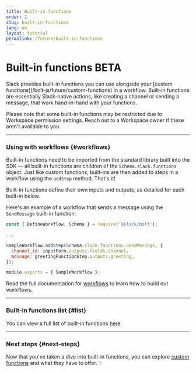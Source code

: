 ```yaml
---
title: Built-in functions
order: 2
slug: built-in-functions
lang: en
layout: tutorial
permalink: /future/built-in-functions
---
```

# Built-in functions <span class="label-beta">BETA</span>

<div class="section-content">
Slack provides built-in functions you can use alongside your [custom functions](/bolt-js/future/custom-functions) in a workflow. Built-in functions are essentially Slack-native actions, like creating a channel or sending a message, that work hand-in-hand with your functions.

<p class="alert alert_info"><ts-icon class="ts_icon_info_circle"></ts-icon> Please note that some built-in functions may be restricted due to Workspace permission settings. Reach out to a Workspace owner if these aren't available to you.</p>

</div>

---

### Using with workflows {#workflows}

Built-in functions need to be imported from the standard library built into the SDK — all built-in functions are children of the `Schema.slack.functions` object. Just like custom functions, built-ins are then added to steps in a workflow using the `addStep` method. That's it! 

Built-in functions define their own inputs and outputs, as detailed for each built-in below.

Here's an example of a workflow that sends a message using the `SendMessage` built-in function:

```javascript
const { DefineWorkflow, Schema } = require('@slack/bolt');

...

SampleWorkflow.addStep(Schema.slack.functions.SendMessage, {
  channel_id: inputForm.outputs.fields.channel,
  message: greetingFunctionStep.outputs.greeting,
});

module.exports = { SampleWorkflow };
```

Read the full documentation for [workflows](/bolt-js/future/workflows) to learn how to build out workflows.

---

### Built-in functions list {#list}

You can view a full list of built-in functions [here](https://api.slack.com/future/functions#built-in-functions__built-in-functions).

---

### Next steps {#next-steps}

Now that you've taken a dive into built-in functions, you can explore [custom functions](/bolt-js/future/custom-functions) and what they have to offer. ✨

